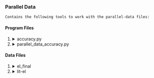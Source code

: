 ### Parallel Data

    Contains the following tools to work with the parallel-data files:

#### Program Files
1.  <details><summary>accuracy.py</summary>

    File for testing the accuracy of a generated alignment.
    
    List of Arguments (all compulsory):  
        * `-p` or `--parallel`:	Parallel Data File  
        * `-d` or `--delimiter`:	Delimiter seperating target and source side in parallel data file  
        * `-a` or `--alignment`:	Alignment file  
        * `-at` or `--alignment_type`:	The alignment counts index from this value
    
    Usage:    ```python3 accuracy.py -p ./lit-el -d \t -a ./el_final -at 1```
    </details>

2.  <details><summary>parallel_data_accuracy.py</summary>

    File for testing the accuracy of the parallel data (sentence-level).
    
    List of Arguments (all compulsory):  
        * `--parallel`:	Compute accuracy for Parallel Data Files. Multiple files will all be calculated separately, and their scores reported.
    
    Usage:    ```python3 parallel_data_accuracy.py --parallel ./lit-el```
    </details>

#### Data Files
1. <details><summary>el_final</summary>

    Test Alignment file for `accuracy.py`
    </details>
    
2. <details><summary>lit-el</summary>

    Test Parallel Data File for `accuracy.py` and `parallel_data_accuracy.py`
    </details>